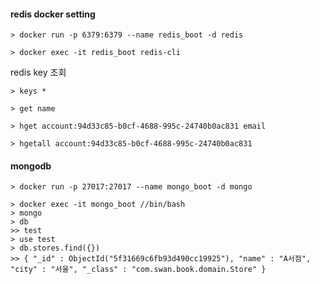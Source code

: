 

#### redis docker setting
```
> docker run -p 6379:6379 --name redis_boot -d redis
```
```
> docker exec -it redis_boot redis-cli
```
redis key 조회
```
> keys *

> get name

> hget account:94d33c85-b0cf-4688-995c-24740b0ac831 email

> hgetall account:94d33c85-b0cf-4688-995c-24740b0ac831
```

#### mongodb
```docker
> docker run -p 27017:27017 --name mongo_boot -d mongo

> docker exec -it mongo_boot //bin/bash
> mongo
> db
>> test
> use test
> db.stores.find({})
>> { "_id" : ObjectId("5f31669c6fb93d490cc19925"), "name" : "A서점", "city" : "서울", "_class" : "com.swan.book.domain.Store" }
```